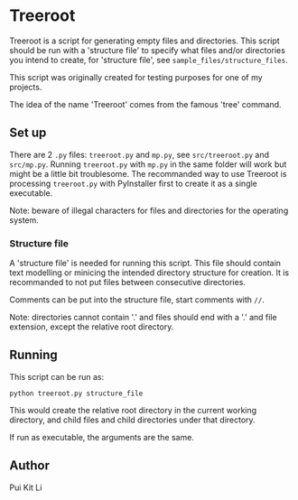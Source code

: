 # Treeroot #

Treeroot is a script for generating empty files and directories. This script should be run with a 'structure file' to specify what files and/or directories you intend to create, for 'structure file', see `sample_files/structure_files`.

This script was originally created for testing purposes for one of my projects.

The idea of the name 'Treeroot' comes from the famous 'tree' command.


## Set up ##
There are 2 `.py` files: `treeroot.py` and `mp.py`, see `src/treeroot.py` and `src/mp.py`. Running `treeroot.py` with `mp.py` in the same folder will work but might be a little bit troublesome. 
The recommanded way to use Treeroot is processing `treeroot.py` with PyInstaller first to create it as a single executable.

Note: beware of illegal characters for files and directories for the operating system.

### Structure file ###
A 'structure file' is needed for running this script. This file should contain text modelling or minicing the intended directory structure for creation. It is recommanded to not put files between consecutive directories.

Comments can be put into the structure file, start comments with `//`.

Note: directories cannot contain '.' and files should end with a '.' and file extension, except the relative root directory.

## Running ##
This script can be run as:

```
python treeroot.py structure_file
```
This would create the relative root directory in the current working directory, and child files and child directories under that directory.

If run as executable, the arguments are the same.

## Author ##
Pui Kit Li
